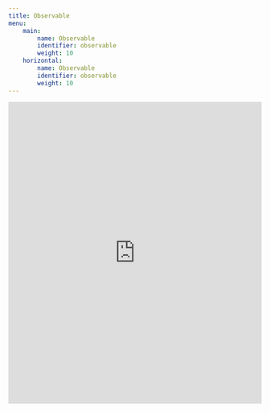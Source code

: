 ```yaml
---
title: Observable
menu:
    main:
        name: Observable
        identifier: observable
        weight: 10
    horizontal:
        name: Observable
        identifier: observable
        weight: 10
---
```


<iframe width="100%" height="600" frameborder="0" src="https://observablehq.com/embed/@korogenoest/intrahost-dashboard?cell=*&lang=en"></iframe>
